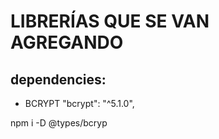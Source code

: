 # LIBRERÍAS QUE SE VAN AGREGANDO

## dependencies:
- BCRYPT
"bcrypt": "^5.1.0",

 npm i -D @types/bcryp